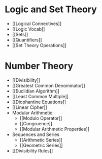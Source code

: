 # Logic and Set Theory

- [[Logical Connectives]]
- [[Logic Vocab]] 
- [[Sets]]
- [[Quantifiers]]
- [[Set Theory Operations]]

# Number Theory

- [[Divisibility]]
- [[Greatest Common Denominator]]
- [[Euclidian Algorithm]]
- [[Least Common Multiple]]
- [[Diophantine Equations]]
- [[Linear Cipher]]
- Modular Arithmetic:
	- [[Modulo Operator]]
	- [[Congruence]]
	- [[Modular Arithmetic Properties]]
- Sequences and Series
	- [[Arithmetic Series]]
	- [[Geometric Series]]
- [[Divisibility Rules]]